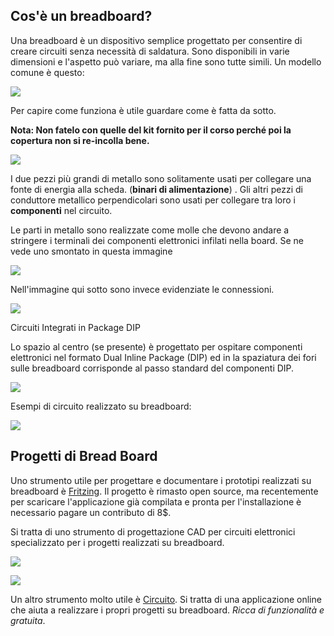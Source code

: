 ## Cos'è un breadboard?

Una breadboard è un dispositivo semplice progettato per consentire di creare circuiti senza necessità di saldatura. Sono disponibili in varie dimensioni e l'aspetto può variare, ma alla fine sono tutte simili. Un modello comune è questo:

![](https://www.progettiarduino.com/uploads/8/1/0/8/81088074/1481144854.png)

Per capire come funziona è utile guardare come è fatta da sotto.

 **Nota:  Non fatelo con quelle del kit fornito per il corso perché poi la copertura non si re-incolla bene.**

![](https://www.tipsandtrics.com/img/diy/386/what-is-breadboard-2.jpg)

I due pezzi più grandi di metallo sono solitamente usati per collegare una fonte di energia alla scheda. (**binari di alimentazione**) . Gli altri pezzi di conduttore metallico perpendicolari sono usati per collegare tra loro i **componenti** nel circuito.

Le parti in metallo sono realizzate come molle che devono andare a stringere i terminali dei componenti elettronici infilati nella board. Se ne vede uno smontato in questa immagine

![](https://www.tipsandtrics.com/img/diy/386/what-is-breadboard-4.jpg) 

 Nell'immagine qui sotto sono invece evidenziate le connessioni.

![](https://www.tipsandtrics.com/img/diy/386/what-is-breadboard-3.jpg)

Circuiti Integrati in Package DIP

Lo spazio al centro (se presente) è progettato per ospitare componenti elettronici nel formato Dual Inline Package (DIP) ed in la spaziatura dei fori sulle breadboard corrisponde al passo standard del componenti DIP.

![](https://www.tipsandtrics.com/img/diy/386/what-is-breadboard-6.jpg)

Esempi di circuito realizzato su breadboard:

![](https://upload.wikimedia.org/wikipedia/commons/thumb/6/68/Breadboard_counter.jpg/1820px-Breadboard_counter.jpg)

## Progetti di Bread Board

Uno strumento utile per progettare e documentare i prototipi realizzati su breadboard è [Fritzing](http://fritzing.org/home/). Il progetto è rimasto open source, ma recentemente per scaricare l'applicazione già compilata e pronta per l'installazione è necessario pagare un contributo di 8$. 

Si tratta di uno strumento di progettazione CAD per circuiti elettronici specializzato per i progetti realizzati su breadboard.

![](http://www.vitobarone.it/elettrotecnica/breadboard/fritzing.gif)

![](https://fritzing.org/assets/uploads/learning/building_circuit/building_circuit_5_jpg_versions/big_building_circuit_5-f997dc8ecb28eac8d6c7468b531526eaab6b42e6be88eac100d0630da2817bae.jpg)

Un altro strumento molto utile è [Circuito](https://www.circuito.io/app?components=513,360216). Si tratta di una applicazione online che aiuta a realizzare i propri progetti su breadboard. *Ricca di funzionalità e gratuita*.

